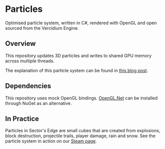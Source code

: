 # Particles
Optimised particle system, written in C#, rendered with OpenGL and open sourced from the Vercidium Engine.

## Overview

This repository updates 3D particles and writes to shared GPU memory across multiple threads.

The explanation of this particle system can be found in [this blog post](https://vercidium.com/blog/opengl-particle-systems/).

## Dependencies

This repository uses mock OpenGL bindings. [OpenGL.Net](https://github.com/luca-piccioni/OpenGL.Net) can be installed through NuGet as an alternative.

## In Practice
Particles in Sector's Edge are small cubes that are created from explosions, block destruction, projectile trails, player damage, rain and snow. See the particle system in action on our [Steam page](https://sectorsedge.com/s/izl4).
